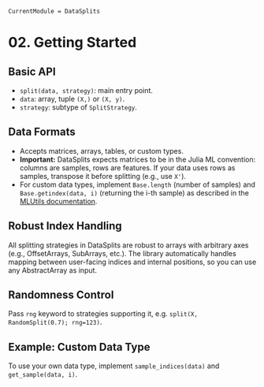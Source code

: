 ```@meta
CurrentModule = DataSplits
```

# 02. Getting Started

## Basic API

- `split(data, strategy)`: main entry point.
- `data`: array, tuple `(X,)` or `(X, y)`.
- `strategy`: subtype of `SplitStrategy`.

## Data Formats

- Accepts matrices, arrays, tables, or custom types.
- **Important:** DataSplits expects matrices to be in the Julia ML convention: columns are samples, rows are features. If your data uses rows as samples, transpose it before splitting (e.g., use `X'`).
- For custom data types, implement `Base.length` (number of samples) and `Base.getindex(data, i)` (returning the i-th sample) as described in the [MLUtils documentation](https://juliaml.github.io/MLUtils.jl).

## Robust Index Handling

All splitting strategies in DataSplits are robust to arrays with arbitrary axes (e.g., OffsetArrays, SubArrays, etc.). The library automatically handles mapping between user-facing indices and internal positions, so you can use any AbstractArray as input.

## Randomness Control

Pass `rng` keyword to strategies supporting it, e.g. `split(X, RandomSplit(0.7); rng=123)`.

## Example: Custom Data Type

To use your own data type, implement `sample_indices(data)` and `get_sample(data, i)`.
